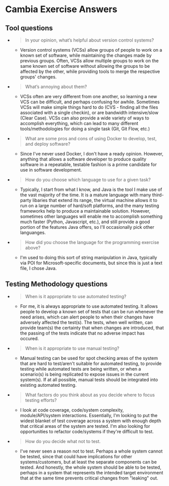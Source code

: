 # Cambia Exercise Answers
## Tool questions
- > In your opinion, what’s helpful about version control systems?
  - Version control systems (VCSs) allow groups of people to work on a known set of software, while maintaining the changes made by previous groups.  Often, VCSs allow multiple groups to work on the same known set of software without allowing the groups to be affected by the other, while providing tools to merge the respective groups' changes.
- > What’s annoying about them?
  - VCSs often are very different from one another, so learning a new VCS can be difficult, and perhaps confusing for awhile. Sometimes VCSs will make simple things hard to do (CVS - finding all the files associated with a single checkin), or are bandwidth intensive/slow (Clear Case). VCSs can also provide a wide variety of ways to accomplish everything, which can lead to many different tools/methodologies for doing a single task (Git, Git Flow, etc.)
- > What are some pros and cons of using Docker to develop, test, and deploy software?
  - Since I've never used Docker, I don't have a ready opinion. However, anything that allows a software developer to produce quality software in a repeatable, testable fashion is a prime candidate for use in software development.
- > How do you choose which language to use for a given task?
  - Typically, I start from what I know, and Java is the tool I make use of the vast majority of the time. It is a mature language with many third-party libaries that extend its range, the virtual machine allows it to run on a large number of hard/soft platforms, and the many testing frameworks help to produce a maintainable solution. However, sometimes other languages will enable me to accomplish something much faster (Python, Javascript, etc.), and still provide a good portion of the features Java offers, so I'll occasionally pick other languanges.
- > How did you choose the language for the programming exercise above?
  - I'm used to doing this sort of string manipulation in Java, typically via POI for Microsoft-specific documents, but since this is just a text file, I chose Java.

## Testing Methodology questions
- > When is it appropriate to use automated testing?
  - For me, it is always appropriate to use automated testing. It allows people to develop a known set of tests that can be run whenever the need arises, which can alert people to when their changes have adversely affected the test(s). The tests, when well written, can provide team(s) the certainty that when changes are introduced, that the passing of the tests indicate that no adverse impact has occured.
- > When is it appropriate to use manual testing? 
  - Manual testing can be used for spot checking areas of the system that are hard to test/aren't suitable for automated testing, to provide testing while automated tests are being written, or when a scenario(s) is being replicated to expose issues in the current system(s). If at all possible, manual tests should be integrated into existing automated testing.
- > What factors do you think about as you decide where to focus testing efforts? 
  - I look at code coverage, code/system complexity, module/API/system interactions. Essentially, I'm looking to put the widest blanket of test coverage across a system with enough depth that critical areas of the system are tested. I'm also looking for opportunities to refactor code/systems if they're difficult to test.
- > How do you decide what not to test.
  - I've never seen a reason not to test. Perhaps a whole system cannot be tested, since that could have implications for other systems/customers, but at least the separate components can be tested. And honestly, the whole system should be able to be tested, perhaps in a system that represents the intended target environment that at the same time prevents critical changes from "leaking" out.
